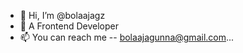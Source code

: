 - 👋 Hi, I’m @bolaajagz
- 👀 A Frontend Developer 
- 📫 You can reach me -- bolaajagunna@gmail.com...

<!---
bolaajagz/bolaajagz is a ✨ special ✨ repository because its `README.md` (this file) appears on your GitHub profile.
You can click the Preview link to take a look at your changes.
--->
